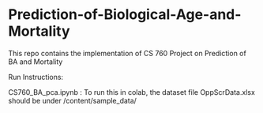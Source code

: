 # Prediction-of-Biological-Age-and-Mortality
This repo contains the implementation of CS 760 Project on Prediction of BA and Mortality


Run Instructions:

CS760_BA_pca.ipynb : To run this in colab, the dataset file OppScrData.xlsx should be under /content/sample_data/
